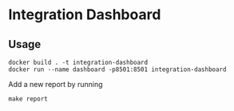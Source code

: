 # Integration Dashboard

## Usage
```
docker build . -t integration-dashboard
docker run --name dashboard -p8501:8501 integration-dashboard
```

Add a new report by running 
```
make report
```
